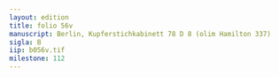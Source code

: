 ```yaml
---
layout: edition
title: folio 56v
manuscript: Berlin, Kupferstichkabinett 78 D 8 (olim Hamilton 337)
sigla: B
iip: b056v.tif
milestone: 112
---
```

